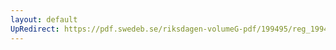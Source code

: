```yaml
---
layout: default
UpRedirect: https://pdf.swedeb.se/riksdagen-volumeG-pdf/199495/reg_199495/reg_199495_0313.pdf
---
```

